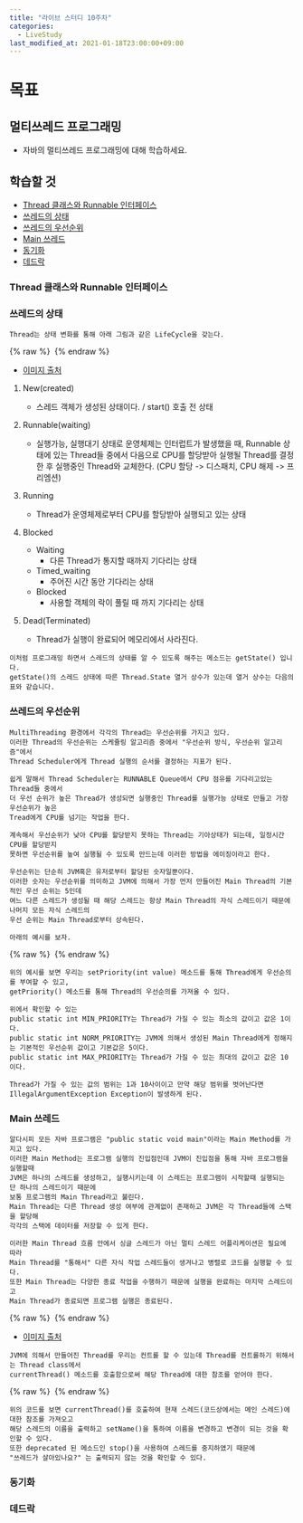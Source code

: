 ```yaml
---
title: "라이브 스터디 10주차"
categories: 
  - LiveStudy
last_modified_at: 2021-01-18T23:00:00+09:00
---
```


# 목표
## 멀티쓰레드 프로그래밍
- 자바의 멀티쓰레드 프로그래밍에 대해 학습하세요.

## 학습할 것
- [Thread 클래스와 Runnable 인터페이스](#Thread-클래스와-Runnable-인터페이스)
- [쓰레드의 상태](#쓰레드의-상태)
- [쓰레드의 우선순위](#쓰레드의-우선순위)
- [Main 쓰레드](#Main-쓰레드)
- [동기화](#동기화)
- [데드락](#데드락)

### Thread 클래스와 Runnable 인터페이스

### 쓰레드의 상태
    Thread는 상태 변화를 통해 아래 그림과 같은 LifeCycle을 갖는다.

{% raw %} <img src="https://chohongjae.github.io/assets/img/20210118livestudyweek10/state.png" alt=""> {% endraw %}
- [이미지 출처](http://lazyrodi.github.io/2016/07/13/2016-07-13-java-thread/)

1. New(created)
    - 스레드 객체가 생성된 상태이다. / start() 호출 전 상태

2. Runnable(waiting)
    - 실행가능, 실행대기 상태로 운영체제는 인터럽트가 발생했을 때, Runnable 상태에 있는 Thread들 중에서
    다음으로 CPU를 할당받아 실행될 Thread를 결정한 후 실행중인 Thread와 교체한다.
    (CPU 할당 -> 디스패치, CPU 해제 -> 프리엠션)

3. Running
    - Thread가 운영체제로부터 CPU를 할당받아 실행되고 있는 상태
    
4. Blocked
    - Waiting
        - 다른 Thread가 통지할 때까지 기다리는 상태
    - Timed_waiting
        - 주어진 시간 동안 기다리는 상태
    - Blocked
        - 사용할 객체의 락이 풀릴 때 까지 기다리는 상태   
    
5. Dead(Terminated)
    - Thread가 실행이 완료되어 메모리에서 사라진다.

```text
이처럼 프로그래밍 하면서 스레드의 상태를 알 수 있도록 해주는 메소드는 getState() 입니다. 
getState()의 스레드 상태에 따른 Thread.State 열거 상수가 있는데 열거 상수는 다음의 표와 같습니다.
``` 
        
    
### 쓰레드의 우선순위
    MultiThreading 환경에서 각각의 Thread는 우선순위를 가지고 있다.
    이러한 Thread의 우선순위는 스케쥴링 알고리즘 중에서 "우선순위 방식, 우선순위 알고리즘"에서
    Thread Scheduler에게 Thread 실행의 순서를 결정하는 지표가 된다.
    
    쉽게 말해서 Thread Scheduler는 RUNNABLE Queue에서 CPU 점유를 기다리고있는 Thread들 중에서
    더 우선 순위가 높은 Thread가 생성되면 실행중인 Thread를 실행가능 상태로 만들고 가장 우선순위가 높은
    Tread에게 CPU를 넘기는 작업을 한다.
    
    계속해서 우선순위가 낮아 CPU를 할당받지 못하는 Thread는 기아상태가 되는데, 일정시간 CPU를 할당받지
    못하면 우선순위를 높여 실행될 수 있도록 만드는데 이러한 방법을 에이징이라고 한다.
    

```text
우선순위는 단순히 JVM혹은 유저로부터 할당된 숫자일뿐이다.
이러한 숫자는 우선순위를 의미하고 JVM에 의해서 가장 먼저 만들어진 Main Thread의 기본적인 우선 순위는 5인데
여느 다른 스레드가 생성될 때 해당 스레드는 항상 Main Thread의 자식 스레드이기 때문에 나머지 모든 자식 스레드의
우선 순위는 Main Thread로부터 상속된다.

아래의 예시를 보자.
```

{% raw %} <img src="https://chohongjae.github.io/assets/img/20210118livestudyweek10/childThread.png" alt=""> {% endraw %}

    위의 예시를 보면 우리는 setPriority(int value) 메소드를 통해 Thread에게 우선순의를 부여할 수 있고,
    getPriority() 메소드를 통해 Thread의 우선순의를 가져올 수 있다.
    
    위에서 확인할 수 있는
    public static int MIN_PRIORITY는 Thread가 가질 수 있는 최소의 값이고 값은 1이다.
    public static int NORM_PRIORITY는 JVM에 의해서 생성된 Main Thread에게 정해지는 기본적인 우선순위 값이고 기본값은 5이다.
    public static int MAX_PRIORITY는 Thread가 가질 수 있는 최대의 값이고 값은 10이다.
    
    Thread가 가질 수 있는 값의 범위는 1과 10사이이고 만약 해당 범위를 벗어난다면 IllegalArgumentException Exception이 발생하게 된다.


### Main 쓰레드
    알다시피 모든 자바 프로그램은 "public static void main"이라는 Main Method를 가지고 있다. 
    이러한 Main Method는 프로그램 실행의 진입점인데 JVM이 진입점을 통해 자바 프로그램을 실행할때
    JVM은 하나의 스레드를 생성하고, 실행시키는데 이 스레드는 프로그램이 시작할때 실행되는 단 하나의 스레드이기 때문에
    보통 프로그램의 Main Thread라고 불린다.
    Main Thread는 다른 Thread 생성 여부에 관계없이 존재하고 JVM은 각 Thread들에 스택을 할당해
    각각의 스택에 데이터를 저장할 수 있게 한다.
    
    이러한 Main Thread 흐름 안에서 싱글 스레드가 아닌 멀티 스레드 어플리케이션은 필요에 따라
    Main Thread를 "통해서" 다른 자식 작업 스레드들이 생겨나고 병렬로 코드를 실행할 수 있다.
    또한 Main Thread는 다양한 종료 작업을 수행하기 때문에 실행을 완료하는 마지막 스레드이고
    Main Thread가 종료되면 프로그램 실행은 종료된다.
      
    
{% raw %} <img src="https://chohongjae.github.io/assets/img/20210118livestudyweek10/mainThread.png" alt=""> {% endraw %}
- [이미지 출처](https://www.geeksforgeeks.org/main-thread-java/)

```text
JVM에 의해서 만들어진 Thread를 우리는 컨트롤 할 수 있는데 Thread를 컨트롤하기 위해서는 Thread class에서
currentThread() 메소드를 호출함으로써 해당 Thread에 대한 참조를 얻어야 한다.
``` 
      
{% raw %} <img src="https://chohongjae.github.io/assets/img/20210118livestudyweek10/threadName.png" alt=""> {% endraw %}

    위의 코드를 보면 currentThread()를 호출하여 현재 스레드(코드상에서는 메인 스레드)에 대한 참조를 가져오고
    해당 스레드의 이름을 출력하고 setName()을 통하여 이름을 변경하고 변경이 되는 것을 확인할 수 있다.
    또한 deprecated 된 메소드인 stop()을 사용하여 스레드를 중지하였기 때문에
    "쓰레드가 살아있나요?" 는 출력되지 않는 것을 확인할 수 있다.

    
### 동기화

### 데드락